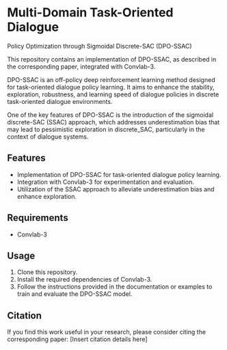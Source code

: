 # Multi-Domain Task-Oriented Dialogue 
Policy Optimization through Sigmoidal 
Discrete-SAC (DPO-SSAC)

This repository contains an implementation of DPO-SSAC, as described in the corresponding paper, 
integrated with Convlab-3.

DPO-SSAC is an off-policy deep reinforcement learning method designed for task-oriented dialogue 
policy learning. It aims to enhance the stability, exploration, robustness, and learning speed of dialogue 
policies in discrete task-oriented dialogue environments.

One of the key features of DPO-SSAC is the introduction of the sigmoidal discrete-SAC (SSAC) approach, 
which addresses underestimation bias that may lead to pessimistic exploration in discrete_SAC, 
particularly in the context of dialogue systems.

## Features
- Implementation of DPO-SSAC for task-oriented dialogue policy learning.
- Integration with Convlab-3 for experimentation and evaluation.
- Utilization of the SSAC approach to alleviate underestimation bias and enhance exploration.

## Requirements
- Convlab-3

## Usage
1. Clone this repository.
2. Install the required dependencies of Convlab-3.
3. Follow the instructions provided in the documentation or examples to train and evaluate the 
DPO-SSAC model.

## Citation
If you find this work useful in your research, please consider citing the corresponding paper: [Insert 
citation details here]
